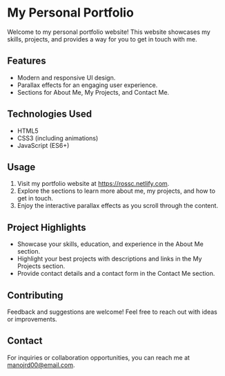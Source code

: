 # My Personal Portfolio

Welcome to my personal portfolio website! This website showcases my skills, projects, and provides a way for you to get in touch with me.


## Features

- Modern and responsive UI design.
- Parallax effects for an engaging user experience.
- Sections for About Me, My Projects, and Contact Me.

## Technologies Used

- HTML5
- CSS3 (including animations)
- JavaScript (ES6+)

## Usage

1. Visit my portfolio website at https://rossc.netlify.com.
2. Explore the sections to learn more about me, my projects, and how to get in touch.
3. Enjoy the interactive parallax effects as you scroll through the content.

## Project Highlights

- Showcase your skills, education, and experience in the About Me section.
- Highlight your best projects with descriptions and links in the My Projects section.
- Provide contact details and a contact form in the Contact Me section.

## Contributing

Feedback and suggestions are welcome! Feel free to reach out with ideas or improvements.


## Contact

For inquiries or collaboration opportunities, you can reach me at manojrd00@email.com.
